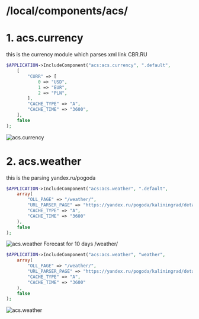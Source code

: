 # /local/components/acs/
# 1. acs.currency
this is the currency module which parses xml link CBR.RU
```php 
$APPLICATION->IncludeComponent("acs:acs.currency", ".default",
	[
		"CURR" => [
			0 => "USD",
			1 => "EUR",
			2 => "PLN",
		],
		"CACHE_TYPE" => "A",
		"CACHE_TIME" => "3600",
	],
	false
); 
```
![acs.currency](https://github.com/otolaa/bitrix_local/blob/master/local/templates/.common/img/currency.png "this is the currency module which parses xml link CBR.RU")
# 2. acs.weather
this is the parsing yandex.ru/pogoda
```php 
$APPLICATION->IncludeComponent("acs:acs.weather", ".default",
	array(
		"OLL_PAGE" => "/weather/",
		"URL_PARSER_PAGE" => "https://yandex.ru/pogoda/kaliningrad/details",
		"CACHE_TYPE" => "A",
		"CACHE_TIME" => "3600"
	),
	false
);
```
![acs.weather](https://github.com/otolaa/bitrix_local/blob/master/local/templates/.common/img/weather.png "this is the parsing yandex.ru/pogoda")
Forecast for 10 days  /weather/
```php 
$APPLICATION->IncludeComponent("acs:acs.weather", "weather",
	array(
		"OLL_PAGE" => "/weather/",
		"URL_PARSER_PAGE" => "https://yandex.ru/pogoda/kaliningrad/details",
		"CACHE_TYPE" => "A",
		"CACHE_TIME" => "3600"
	),
	false
);
```
![acs.weather](https://github.com/otolaa/bitrix_local/blob/master/local/templates/.common/img/weather10day.png "Forecast for 10 days  /weather/")